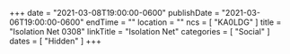 +++
date = "2021-03-08T19:00:00-0600"
publishDate = "2021-03-06T19:00:00-0600"
endTime = ""
location = ""
ncs = [ "KA0LDG" ]
title = "Isolation Net 0308"
linkTitle = "Isolation Net"
categories = [ "Social" ]
dates = [ "Hidden" ]
+++
